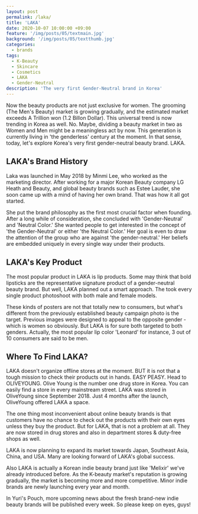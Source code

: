 ```yaml
---
layout: post
permalink: /laka/
title: 'LAKA'
date: 2020-10-07 10:00:00 +09:00
feature: '/img/posts/05/textmain.jpg'
background: '/img/posts/05/textthumb.jpg'
categories:
  - brands
tags:
  - K-Beauty
  - Skincare
  - Cosmetics
  - LAKA
  - Gender-Neutral
description: 'The very first Gender-Neutral brand in Korea'
---
```



Now the beauty products are not just exclusive for women. The grooming (The Men's Beauty) market is growing gradually, and the estimated market exceeds A Trillion won (1.2 Billon Dollar). This universal trend is now trending in Korea as well. No. Maybe, dividing a beauty market in two as Women and Men might be a meaningless act by now. This generation is currently living in 'the genderless' century at the moment. In that sense, today, let's explore Korea's very first gender-neutral beauty brand. LAKA.

## LAKA's Brand History

Laka was launched in May 2018 by Minmi Lee, who worked as the marketing director. After working for a major Korean Beauty company  LG Heath and Beauty, and global beauty brands such as Estee Lauder, she soon came up with a mind of having her own brand. That was how it all got started.

She put the brand philosophy as the first most crucial factor when founding. After a long while of consideration, she concluded with 'Gender-Neutral' and 'Neutral Color.' She wanted people to get interested in the concept of 'the Gender-Neutral' or either 'the Neutral Color.' Her goal is even to draw the attention of the group who are against 'the gender-neutral.' Her beliefs are embedded uniquely in every single way under their products.


## LAKA's Key Product

The most popular product in LAKA is lip products.
Some may think that bold lipsticks are the representative signature product of a gender-neutral beauty brand. But well, LAKA planned out a smart approach. The took every single product photoshoot with both male and female models.

These kinds of posters are not that totally new to consumers, but what's different from the previously established beauty campaign photo is the target. Previous images were designed to appeal to the opposite gender - which is women so obviously. But LAKA is for sure both targeted to both genders. Actually, the most popular lip color 'Leonard' for instance, 3 out of 10 consumers are said to be men.


## Where To Find LAKA?

LAKA doesn't organize offline stores at the moment. BUT it is not that a tough mission to check their products out in hands. EASY PEASY. Head to OLIVEYOUNG.
Olive Young is the number one drug store in Korea. You can easily find a store in every mainstream street. LAKA was stored in OliveYoung since September 2018. Just 4 months after the launch, OliveYoung offered LAKA a space.

The one thing most inconvenient about online beauty brands is that customers have no chance to check out the products with their own eyes unless they buy the product. But for LAKA, that is not a problem at all. They are now stored in drug stores and also in department stores & duty-free shops as well.



LAKA is now planning to expand its market towards Japan, Southeast Asia, China, and USA. Many are looking forward of LAKA's global success.

Also LAKA is actually a Korean indie beauty brand just like 'Melixir' we've already introduced before. As the K-beauty market's reputation is growing gradually, the market is becoming more and more competitive. Minor indie brands are newly launching every year and month.

In Yuri's Pouch, more upcoming news about the fresh brand-new indie beauty brands will be published every week. So please keep on eyes, guys!
